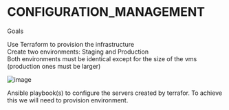 # CONFIGURATION_MANAGEMENT

Goals

Use Terraform to provision the infrastructure</br>
Create two environments: Staging and Production</br>
Both environments must be identical except for the size of the vms (production ones must be larger)</br>

![image](https://user-images.githubusercontent.com/16802411/140537162-474cf1be-ab24-4935-a269-e4f6274c0155.png)


Ansible playbook(s) to configure the servers created by terrafor. To achieve this we will need to provision environment.
